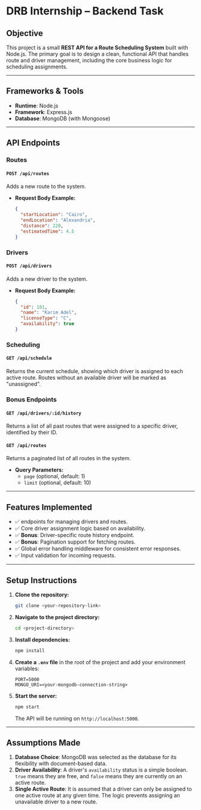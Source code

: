 # DRB Internship – Backend Task

## Objective

This project is a small **REST API for a Route Scheduling System** built with Node.js. The primary goal is to design a clean, functional API that handles route and driver management, including the core business logic for scheduling assignments.

---

## Frameworks & Tools

* **Runtime**: Node.js
* **Framework**: Express.js
* **Database**: MongoDB (with Mongoose)

---

## API Endpoints

### Routes

#### `POST /api/routes`

Adds a new route to the system.

* **Request Body Example:**

    ```json
    {
      "startLocation": "Cairo",
      "endLocation": "Alexandria",
      "distance": 220,
      "estimatedTime": 4.5
    }
    ```

### Drivers

#### `POST /api/drivers`

Adds a new driver to the system.

* **Request Body Example:**

    ```json
    {
      "id": 101,
      "name": "Karim Adel",
      "licenseType": "C",
      "availability": true
    }
    ```

### Scheduling

#### `GET /api/schedule`

Returns the current schedule, showing which driver is assigned to each active route. Routes without an available driver will be marked as "unassigned".

### Bonus Endpoints

#### `GET /api/drivers/:id/history`

Returns a list of all past routes that were assigned to a specific driver, identified by their ID.

#### `GET /api/routes`

Returns a paginated list of all routes in the system.

* **Query Parameters:**
    * `page` (optional, default: 1)
    * `limit` (optional, default: 10)

---

## Features Implemented

* ✅ endpoints for managing drivers and routes.
* ✅ Core driver assignment logic based on availability.
* ✅ **Bonus**: Driver-specific route history endpoint.
* ✅ **Bonus**: Pagination support for fetching routes.
* ✅ Global error handling middleware for consistent error responses.
* ✅ Input validation for incoming requests.

---

## Setup Instructions

1.  **Clone the repository:**
    ```sh
    git clone <your-repository-link>
    ```

2.  **Navigate to the project directory:**
    ```sh
    cd <project-directory>
    ```

3.  **Install dependencies:**
    ```sh
    npm install
    ```

4.  **Create a `.env` file** in the root of the project and add your environment variables:
    ```env
    PORT=5000
    MONGO_URI=<your-mongodb-connection-string>
    ```

5.  **Start the server:**
    ```sh
    npm start
    ```
    The API will be running on `http://localhost:5000`.

---

## Assumptions Made

1.  **Database Choice**: MongoDB was selected as the database for its flexibility with document-based data.
2.  **Driver Availability**: A driver's `availability` status is a simple boolean. `true` means they are free, and `false` means they are currently on an active route.
3.  **Single Active Route**: It is assumed that a driver can only be assigned to one active route at any given time. The logic prevents assigning an unavailable driver to a new route.

